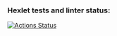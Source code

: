 ### Hexlet tests and linter status:
[![Actions Status](https://github.com/angelo4ek59/qa-engineer-project-85/actions/workflows/hexlet-check.yml/badge.svg)](https://github.com/angelo4ek59/qa-engineer-project-85/actions)